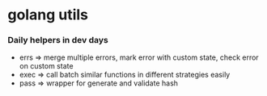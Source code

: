 # golang utils

### Daily helpers in dev days

- errs => merge multiple errors, mark error with custom state, check error on custom state
- exec => call batch similar functions in different strategies easily
- pass => wrapper for generate and validate hash 